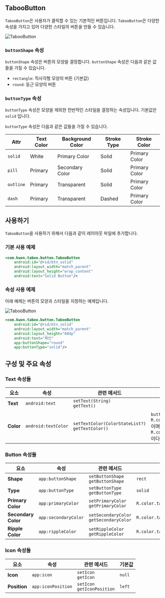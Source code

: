 ## TabooButton
`TabooButton`은 사용자가 클릭할 수 있는 기본적인 버튼입니다. `TabooButton`은 다양한 속성을 가지고 있어 다양한 스타일의 버튼을 만들 수 있습니다.

![TabooButton](https://github.com/HanJunKwon/Taboo/blob/feature/readme/docs/assets/buttons/taboo_button.png)

### `buttonShape` 속성
`buttonShape` 속성은 버튼의 모양을 결정합니다. `buttonShape` 속성은 다음과 같은 값들을 가질 수 있습니다.
- `rectangle`: 직사각형 모양의 버튼 (기본값)
- `round`: 둥근 모양의 버튼

### `buttonType` 속성
`buttonType` 속성은 모양을 제외한 전반적인 스타일을 결정하는 속성입니다. 기본값은 `solid` 입니다.

`buttonType` 속성은 다음과 같은 값들을 가질 수 있습니다.


| Attr      | Text Color  | Background Color | Stroke Type  | Stroke Color  |
|-----------|-------------|------------------|--------------|---------------|
| `solid`   | White       | Primary Color    | Solid        | Primary Color |
| `pill`    | Primary     | Secondary Color  | Solid        | Primary Color |
| `outline` | Primary     | Transparent      | Solid        | Primary Color |
| `dash`    | Primary     | Transparent      | Dashed       | Primary Color |


## 사용하기
`TabooButton`을 사용하기 위해서 다음과 같이 레이아웃 파일에 추가합니다.

### 기본 사용 예제
```xml
<com.kwon.taboo.button.TabooButton
    android:id="@+id/btn_solid"
    android:layout_width="match_parent"
    android:layout_height="wrap_content"
    android:text="Solid Button"/>
```

### 속성 사용 예제
아래 예제는 버튼의 모양과 스타일을 지정하는 예제입니다.

![TabooButton](https://github.com/HanJunKwon/Taboo/blob/feature/readme/docs/assets/buttons/taboo_button_shape_round_type_solid.png)

```xml
<com.kwon.taboo.button.TabooButton
    android:id="@+id/btn_solid"
    android:layout_width="match_parent"
    android:layout_height="60dp"
    android:text="확인"
    app:buttonShape="round"
    app:buttonType="solid"/>
```

## 구성 및 주요 속성

### Text 속성들
| 요소        | 속성                  | 관련 메서드                                               | 기본값                                                                                     |
|-----------|---------------------|------------------------------------------------------|-----------------------------------------------------------------------------------------|
| **Text**  | `android:text`      | `setText(String)`<br/>`getText()`                    | ` `                                                                                     |
| **Color** | `android:textColor` | `setTextColor(ColorStateList?)`<br/>`getTextColor()` | `buttonTye`이 `solid`이면 `R.color.white`<br/>이며 그 외에는 `R.color.taboo_blue_900` 이다. |

### Button 속성들
| 요소                  | 속성                   | 관련 메서드                                      | 기본값                                 |
|---------------------|----------------------|---------------------------------------------|-------------------------------------|
| **Shape**           | `app:buttonShape`    | `setButtonShape`<br/>`getButtonShape`       | `rect`                              |
| **Type**            | `app:buttonType`     | `setButtonType`<br/>`getButtonType`         | `solid`                             |
| **Primary Color**   | `app:primaryColor`   | `setPrimaryColor`<br/>`getPrimaryColor`     | `R.color.taboo_blue_900`     |
| **Secondary Color** | `app:secondaryColor` | `setSecondaryColor`<br/>`getSecondaryColor` | `R.color.taboo_blue_100`             |
| **Ripple Color**    | `app:rippleColor`    | `setRippleColor`<br/>`getRippleColor`       | `R.color.taboo_button_ripple_color` |

### Icon 속성들
| 요소           | 속성                 | 관련 메서드                          | 기본값    |
|--------------|--------------------|---------------------------------|--------|
| **Icon**     | `app:icon`         | `setIcon`<br/>`getIcon`         | `null` |
| **Position** | `app:iconPosition` | `setIcon`<br/>`getIconPosition` | `left` |
